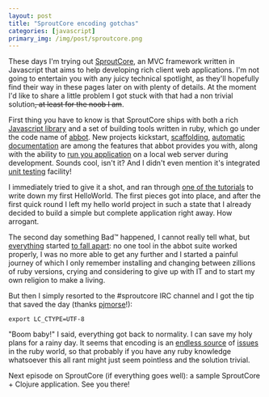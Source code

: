 ```yaml
---
layout: post
title: "SproutCore encoding gotchas"
categories: [javascript]
primary_img: /img/post/sproutcore.png
---
```


These days I'm trying out <a title="Sproutcore homepage" href="http://www.sproutcore.com/">SproutCore</a>, an MVC framework written in Javascript that aims to help developing rich client web applications. I'm not going to entertain you with any juicy technical spotlight, as they'll hopefully find their way in these pages later on with plenty of details. At the moment I'd like to share a little problem I got stuck with that had a non trivial solution<del datetime="2010-09-28T20:03:47+00:00">,  at least for the noob I am</del>.

First thing you have to know is that SproutCore ships with both a rich <a title="SproutCore source code" href="http://github.com/sproutcore/sproutcore">Javascript library</a> and a set of building tools written in ruby, which go under the code name of <a title="Abbot source code" href="http://github.com/sproutcore/abbot">abbot</a>. New projects kickstart, <a title="sc-gen" href="http://wiki.sproutcore.com/Abbot+Spec+sc-gen">scaffolding</a>, <a title="sc-docs" href="http://blog.sproutcore.com/post/150789672/now-available-sproutcore-1-0-reference-docs">automatic documentation</a> are among the features that abbot provides you with, along with the ability to <a title="sc-server" href="http://wiki.sproutcore.com/BuildTools-Reference+sc-server">run you application</a> on a local web server during development. Sounds cool, isn't it? And I didn't even mention it's integrated <a title="unit tests" href="http://wiki.sproutcore.com/UnitTesting-Introduction">unit testing</a> facility!

I immediately tried to give it a shot, and ran through <a title="Todos tutorial" href="http://wiki.sproutcore.com/Todos%C2%A0Intro">one of the tutorials</a> to write down my first HelloWorld. The first pieces got into place, and after the first quick round I left my hello world project in such a state that I already decided to build a simple but complete application right away. How arrogant.

The second day something Bad™ happened, I cannot really tell what, but <a title="#fail" href="http://gist.github.com/597780">everything</a> started <a title="#fail" href="https://gist.github.com/f2a107a3a0a2cd49e4e5">to fall apart</a>: no one tool in the abbot suite worked properly, I was no more able to get any further and I started a painful journey of which I only remember installing and changing between zillions of ruby versions, crying and considering to give up with IT and to start my own religion to make a living.

But then I simply resorted to the #sproutcore IRC channel and I got the tip that saved the day (thanks <a title="my saviour" href="http://www.flashesofpanic.com/">pjmorse</a>!):

<code>export LC_CTYPE=UTF-8</code>

"Boom baby!" I said, everything got back to normality. I can save my holy plans for a rainy day. It seems that encoding is an <a title="#fail" href="http://www.taylorluk.com/2009/08/ruby-19-encoding-gotcha-retreat-to-ascii-8bit">endless</a><a title="#fail" href="http://gnuu.org/2009/11/02/ruby-1-9-encoding-issues-again/"> source</a> of <a title="#fail" href="http://stackoverflow.com/questions/3597255/why-does-my-sproutcore-development-server-drop-connections-with-invalid-byte-seq">issues</a> in the ruby world, so that probably if you have any ruby knowledge whatsoever this all rant might just seem pointless and the solution trivial.

Next episode on SproutCore (if everything goes well): a sample SproutCore + Clojure application. See you there!

